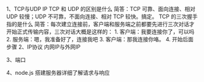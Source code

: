 1、TCP与UDP IP
    TCP 和 UDP 的区别是什么
    简答：TCP 可靠、面向连接、相对 UDP 较慢；UDP 不可靠，不面向连接、相对 TCP 较快。搞定。
    TCP 的三次握手指的是什么
    简答：每次建立连接前，客户端和服务端之前都要先进行三次对话才开始正式传输内容，三次对话大概是这样的：
    1. 客户端：我要连接你了，可以吗
    2. 服务端：嗯，我准备好了，连接我吧
    3. 客户端：那我连接你咯。
    4. 开始后面步骤
2、IP协议
    内网IP与外网IP

3、端口

4、node.js 搭建服务器详细了解请求与响应


